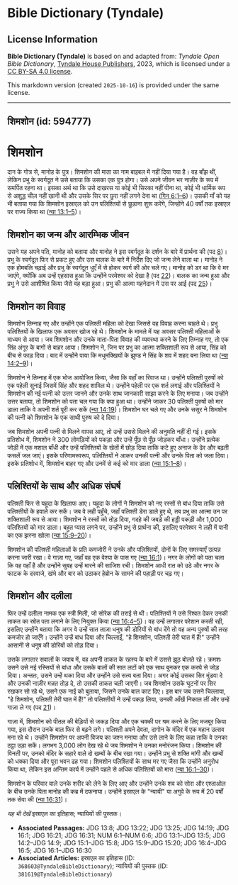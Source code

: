 # Bible Dictionary (Tyndale)

## License Information

**Bible Dictionary (Tyndale)** is based on and adapted from: _Tyndale Open Bible Dictionary_, [Tyndale House Publishers](https://tyndaleopenresources.com/), 2023, which is licensed under a [CC BY-SA 4.0 license](https://creativecommons.org/licenses/by-sa/4.0/legalcode.en).

This markdown version (created `2025-10-16`) is provided under the same license.



--------------------------------

## शिमशोन (id: 594777)

शिमशोन
======

दान के गोत्र से, मानोह के पुत्र। शिमशोन की माता का नाम बाइबल में नहीं दिया गया है। वह बाँझ थीं, लेकिन प्रभु के स्वर्गदूत ने उसे बताया कि उसका एक पुत्र होगा। उसे अपने जीवन भर नाज़ीर के रूप में समर्पित रहना था। इसका अर्थ था कि उसे दाखरस या कोई भी सिरका नहीं पीना था, कोई भी धार्मिक रूप से अशुद्ध चीज़ नहीं खानी थी और उसके सिर पर छुरा नहीं लगने देना था ([गिन 6:1–6](https://ref.ly/Num6:1-Num6:6))। उसकी माँ को यह भी बताया गया कि शिमशोन इस्राएल को उन पलिश्तियों से छुड़ाना शुरू करेंगे, जिन्होंने 40 वर्षों तक इस्राएल पर राज्य किया था ([न्या 13:1–5](https://ref.ly/Judg13:1-Judg13:5))।

शिमशोन का जन्म और आरम्भिक जीवन
------------------------------

उसने यह अपने पति, मानोह को बताया और मानोह ने इस स्वर्गदूत के दर्शन के बारे में प्रार्थना की (पद [8](https://ref.ly/Judg13:8))। प्रभु के स्वर्गदूत फिर से प्रकट हुए और उस बालक के बारे में निर्देश दिए जो जन्म लेने वाला था। मानोह ने एक होमबलि चढ़ाई और प्रभु के स्वर्गदूत धुएँ में से होकर स्वर्ग की ओर चले गए। मानोह को डर था कि वे मर जाएंगे, क्योंकि अब उन्हें एहसास हुआ कि उन्होंने परमेश्वर को देखा है (पद [22](https://ref.ly/Judg13:22))। बालक का जन्म हुआ और प्रभु ने उसे आशीषित किया जैसे वह बड़ा हुआ। प्रभु की आत्मा महनेदान में उस पर आई (पद [25](https://ref.ly/Judg13:25))।

शिमशोन का विवाह
---------------

शिमशोन तिम्नाह गए और उन्होंने एक पलिश्ती महिला को देखा जिससे वह विवाह करना चाहते थे। प्रभु पलिश्तियों के खिलाफ एक अवसर खोज रहे थे। शिमशोन के मामले में यह अवसर पलिश्ती महिलाओं के माध्यम से आया। जब शिमशोन और उनके माता\-पिता विवाह की व्यवस्था करने के लिए तिम्नाह गए, तो एक सिंह अंगूर के बागों से बाहर आया। शिमशोन ने, जिन पर प्रभु का आत्मा शक्तिशाली रूप से आया, सिंह को बीच से फाड़ दिया। बाद में उन्होंने पाया कि मधुमक्खियों के झुण्ड ने सिंह के शव में शहद बना लिया था ([न्या 14:2–9](https://ref.ly/Judg14:2-Judg14:9))।

शिमशोन ने तिम्नाह में एक भोज आयोजित किया, जैसा कि वहाँ का रिवाज था। उन्होंने पलिश्ती पुरुषों को एक पहेली सुनाई जिसमें सिंह और शहद शामिल थे। उन्होंने पहेली पर एक शर्त लगाई और पलिश्तियों ने शिमशोन की नई पत्नी को उत्तर जानने और उनके साथ जानकारी साझा करने के लिए मनाया। जब उन्होंने उत्तर बताया, तो शिमशोन को पता चल गया कि क्या हुआ था। उन्होंने जाकर 30 पलिश्ती पुरुषों को मार डाला ताकि वे अपनी शर्त पूरी कर सकें ([न्या 14:19](https://ref.ly/Judg14:19))। शिमशोन घर चले गए और उनके ससुर ने शिमशोन की पत्नी को शिमशोन के एक साथी पुरुष को दे दिया।

जब शिमशोन अपनी पत्नी से मिलने वापस आए, तो उन्हें उससे मिलने की अनुमति नहीं दी गई। इसके प्रतिशोध में, शिमशोन ने 300 लोमड़ियों को पकड़ा और उन्हें पूँछ से पूँछ जोड़कर बाँधा। उन्होंने प्रत्येक जोड़ी में एक मशाल बाँधी और उन्हें पलिश्तियों के खेतों में छोड़ दिया ताकि कटे हुए अनाज के ढेर और बढ़ती फसलें जल जाएं। इसके परिणामस्वरूप, पलिश्तियों ने आकर उनकी पत्नी और उनके पिता को जला दिया। इसके प्रतिशोध में, शिमशोन बाहर गए और उनमें से कई को मार डाला ([न्या 15:1–8](https://ref.ly/Judg15:1-Judg15:8))।

पलिश्तियों के साथ और अधिक संघर्ष
--------------------------------

पलिश्ती फिर से यहूदा के खिलाफ आए। यहूदा के लोगों ने शिमशोन को नए रस्सों से बांध दिया ताकि उसे पलिश्तीयों के हवाले कर सकें। जब वे लही पहुँचे, जहाँ पलिश्ती डेरा डाले हुए थे, तब प्रभु का आत्मा उन पर शक्तिशाली रूप से आया। शिमशोन ने रस्सों को तोड़ दिया, गदहे की जबड़े की हड्डी पकड़ी और 1,000 पलिश्तियों को मार डाला। बहुत प्यास लगने पर, उन्होंने प्रभु से प्रार्थना की, इसलिए परमेश्वर ने लही में पानी का एक झरना खोला ([न्या 15:9–20](https://ref.ly/Judg15:9-Judg15:20))।

शिमशोन की पलिश्ती महिलाओं के प्रति कमजोरी ने उनके और पलिश्तियों, दोनों के लिए समस्याएँ उत्पन्न करना जारी रखा। वे गाज़ा गए, जहाँ वह एक वेश्या के पास गए ([न्या 16:1](https://ref.ly/Judg16:1))। नगर के लोगों को पता चला कि वह वहाँ है और उन्होंने सुबह उन्हें मारने की साजिश रची। शिमशोन आधी रात को उठे और नगर के फाटक के दरवाजे, खंभे और बार को उठाकर हेब्रोन के सामने की पहाड़ी पर चढ़ गए।

शिमशोन और दलीला
---------------

फिर उन्हें दलीला नामक एक स्त्री मिली, जो सोरेक की तराई से थी। पलिश्तियों ने उसे रिश्वत देकर उनकी ताकत का स्रोत पता लगाने के लिए नियुक्त किया ([न्या 16:4–5](https://ref.ly/Judg16:4-Judg16:5))। वह उन्हें लगातार परेशान करती रही, इसलिए उन्होंने बताया कि अगर वे उन्हें सात ताज़ा धनुष की डोरियों से बांध देंगे तो वह अन्य पुरुषों की तरह कमजोर हो जाएँगे। उन्होंने उन्हें बांध दिया और चिल्लाईं, "हे शिमशोन, पलिश्ती तेरी घात में हैं!" उन्होंने आसानी से धनुष की डोरियों को तोड़ दिया।

उसके लगातार सवालों के जवाब में, वह अपनी ताकत के रहस्य के बारे में उससे झूठ बोलते रहे। क्रमशः उसने उसे नई रस्सियों से बांधा और उसके बालों की सात लटों को एक साथ बुनकर एक करघे से जोड़ दिया। अन्ततः, उसने उन्हें थका दिया और उन्होंने उसे सत्य बता दिया। अगर कोई उसका सिर मुंडवा दे और उनकी नाज़ीर मन्नत तोड़ दे, तो उसकी ताकत चली जाएगी। जब शिमशोन उसके घुटनों पर सिर रखकर सो रहे थे, उसने एक नाई को बुलाया, जिसने उनके बाल काट दिए। इस बार जब उसने चिल्लाया, "हे शिमशोन, पलिश्ती तेरी घात में हैं!" तो पलिश्तीयों ने उन्हें पकड़ लिया, उनकी आँखें निकाल लीं और उन्हें गाज़ा ले गए (पद [21](https://ref.ly/Judg16:21))।

गाज़ा में, शिमशोन को पीतल की बेड़ियों से जकड़ दिया और एक चक्की पर श्रम करने के लिए मजबूर किया गया, इस दौरान उनके बाल फिर से बढ़ने लगे। पलिश्ती अपने देवता, दागोन के मंदिर में एक महान उत्सव मना रहे थे। उन्होंने शिमशोन पर अपनी विजय का जश्न मनाया और उसे लाने के लिए कहा ताकि वे उनका ठट्ठा उड़ा सकें। लगभग 3,000 लोग देख रहे थे जब शिमशोन ने उनका मनोरंजन किया। शिमशोन की विनती पर, उनको मंदिर के सहारे वाले दो खम्बों के बीच रखा गया। उन्होंने प्रभु से शक्ति मांगी और खम्बों को धक्का दिया और पूरा भवन ढह गया। शिमशोन पलिश्तियों के साथ मर गए जैसा कि उन्होंने अनुरोध किया था, लेकिन इस अन्तिम कार्य में उन्होंने पहले से अधिक पलिश्तियों को मारा ([न्या 16:1–30](https://ref.ly/Judg16:1-Judg16:30))।

शिमशोन के परिवार वाले उनके शरीर को लेने के लिए आए और उन्होंने उनके शव को सोरा और एश्ताओल के बीच उनके पिता मानोह की कब्र में दफनाया। उन्होंने इस्राएल के "न्यायी" या अगुवे के रूप में 20 वर्षों तक सेवा की ([न्या 16:31](https://ref.ly/Judg16:31))।

*यह भी देखें* इस्राएल का इतिहास; न्यायियों की पुस्तक।

* **Associated Passages:** JDG 13:8; JDG 13:22; JDG 13:25; JDG 14:19; JDG 16:1; JDG 16:21; JDG 16:31; NUM 6:1–NUM 6:6; JDG 13:1–JDG 13:5; JDG 14:2–JDG 14:9; JDG 15:1–JDG 15:8; JDG 15:9–JDG 15:20; JDG 16:4–JDG 16:5; JDG 16:1–JDG 16:30
* **Associated Articles:** इस्राएल का इतिहास  (ID: `368603@TyndaleBibleDictionary`); न्यायियों की पुस्तक  (ID: `381619@TyndaleBibleDictionary`)

